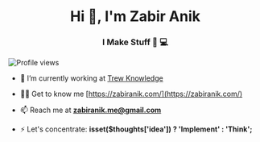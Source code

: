 
<h1 align="center">Hi 👋, I'm Zabir Anik</h1>
<h3 align="center">I Make Stuff 🔨 💻</h3>

![Profile views](https://gpvc.arturio.dev/xaviranik)

- 🔭 I’m currently working at [Trew Knowledge](https://trewknowledge.com/)

- 👨‍💻 Get to know me [https://zabiranik.com/](https://zabiranik.com/)

- 📫 Reach me at **zabiranik.me@gmail.com**

- ⚡ Let's concentrate: **isset($thoughts['idea']) ? 'Implement' : 'Think';**
